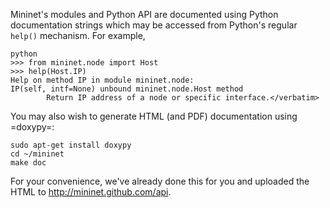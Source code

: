 Mininet's modules and Python API are documented using Python documentation strings which may be accessed from Python's regular `help()` mechanism. For example,

    python
    >>> from mininet.node import Host
    >>> help(Host.IP)
    Help on method IP in module mininet.node:
    IP(self, intf=None) unbound mininet.node.Host method
            Return IP address of a node or specific interface.</verbatim>

You may also wish to generate HTML (and PDF) documentation using =doxypy=:

    sudo apt-get install doxypy
    cd ~/mininet
    make doc

For your convenience, we've already done this for you and uploaded the HTML to <http://mininet.github.com/api>.